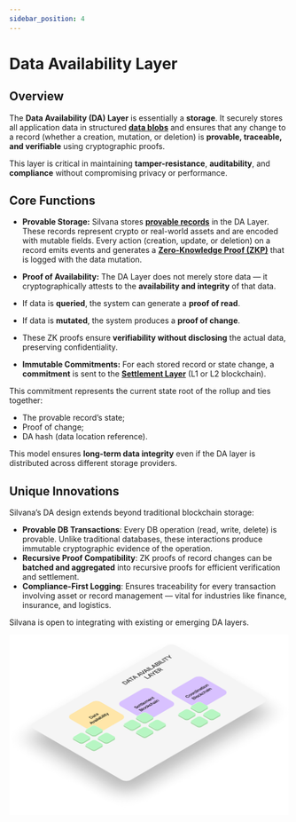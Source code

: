 ```yaml
---
sidebar_position: 4
---
```


# Data Availability Layer

## Overview

The **Data Availability (DA) Layer** is essentially a **storage**. It securely stores all application data in structured [**data blobs**](/Documentation/glossary#data-blob) and ensures that any change to a record (whether a creation, mutation, or deletion) is **provable, traceable, and verifiable** using cryptographic proofs.

This layer is critical in maintaining **tamper-resistance**, **auditability**, and **compliance** without compromising privacy or performance.

## Core Functions

* **Provable Storage:** Silvana stores [**provable records**](/Documentation/key-concepts/provable-records) in the DA Layer. These records represent crypto or real-world assets and are encoded with mutable fields. Every action (creation, update, or deletion) on a record emits events and generates a [**Zero-Knowledge Proof (ZKP)**](/Documentation/key-concepts/zk-proofs) that is logged with the data mutation.

* **Proof of Availability:** The DA Layer does not merely store data — it cryptographically attests to the **availability and integrity** of that data.

* If data is **queried**, the system can generate a **proof of read**.
* If data is **mutated**, the system produces a **proof of change**.
* These ZK proofs ensure **verifiability without disclosing** the actual data, preserving confidentiality.

* **Immutable Commitments:** For each stored record or state change, a **commitment** is sent to the [**Settlement Layer**](/Documentation/architecture/Layers/settlement-layer) (L1 or L2 blockchain). 

This commitment represents the current state root of the rollup and ties together:

* The provable record’s state;
* Proof of change;
* DA hash (data location reference).

This model ensures **long-term data integrity** even if the DA layer is distributed across different storage providers.

## Unique Innovations

Silvana’s DA design extends beyond traditional blockchain storage:

* **Provable DB Transactions**: Every DB operation (read, write, delete) is provable. Unlike traditional databases, these interactions produce immutable cryptographic evidence of the operation.
* **Recursive Proof Compatibility**: ZK proofs of record changes can be **batched and aggregated** into recursive proofs for efficient verification and settlement.
* **Compliance-First Logging**: Ensures traceability for every transaction involving asset or record management — vital for industries like finance, insurance, and logistics.

Silvana is open to integrating with existing or emerging DA layers.

![DA Layer](../img/da-layer.png)


